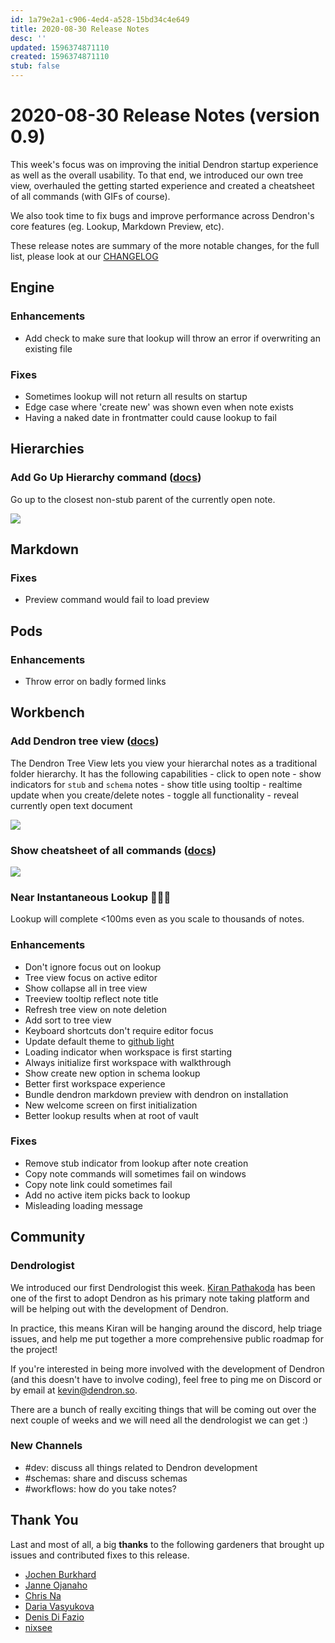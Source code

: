 ```yaml
---
id: 1a79e2a1-c906-4ed4-a528-15bd34c4e649
title: 2020-08-30 Release Notes
desc: ''
updated: 1596374871110
created: 1596374871110
stub: false
---
```


# 2020-08-30 Release Notes (version 0.9)

This week's focus was on improving the initial Dendron startup experience as well as the overall usability. To that end, we introduced our own tree view, overhauled the getting started experience and created a cheatsheet of all commands (with GIFs of course). 

We also took time to fix bugs and improve performance across Dendron's core features (eg. Lookup, Markdown Preview, etc). 

These release notes are summary of the more notable changes, for the full list, please look at our [CHANGELOG](https://github.com/dendronhq/dendron/blob/master/CHANGELOG.md)


## Engine
### Enhancements
- Add check to make sure that lookup will throw an error if overwriting an existing file 

### Fixes
- Sometimes lookup will not return all results on startup 
- Edge case where 'create new' was shown even when note exists 
- Having a naked date in frontmatter could cause lookup to fail 

## Hierarchies
### Add Go Up Hierarchy command ([docs](http://localhost:4000/notes/eea2b078-1acc-4071-a14e-18299fc28f47.html#go-up-hierarchy))

Go up to the closest non-stub parent of the currently open note.

![](https://foundation-prod-assetspublic53c57cce-8cpvgjldwysl.s3-us-west-2.amazonaws.com/assets/images/hierarchy.go-up.gif)


## Markdown
### Fixes
- Preview command would fail to load preview 

## Pods
### Enhancements
- Throw error on badly formed links 

## Workbench
### Add Dendron tree view ([docs](https://www.dendron.so/notes/f7ebd4aa-8ba7-4bc5-bd00-a1efc5315f07.html#dendron-tree-view))

The Dendron Tree View lets you view your hierarchal notes as a traditional folder hierarchy. It has the following capabilities
    - click to open note
    - show indicators for `stub` and `schema` notes
    - show title using tooltip
    - realtime update when you create/delete notes
    - toggle all functionality
    - reveal currently open text document

![](https://foundation-prod-assetspublic53c57cce-8cpvgjldwysl.s3-us-west-2.amazonaws.com/assets/images/workbench.treeview.gif)


### Show cheatsheet of all commands ([docs](https://www.dendron.so/notes/eea2b078-1acc-4071-a14e-18299fc28f47.html#showhelp))

![](https://foundation-prod-assetspublic53c57cce-8cpvgjldwysl.s3-us-west-2.amazonaws.com/assets/images/workbench.help.gif)


### Near Instantaneous Lookup 🚀🚀🚀 

Lookup will complete <100ms even as you scale to thousands of notes. 


### Enhancements
- Don't ignore focus out on lookup 
- Tree view focus on active editor 
- Show collapse all in tree view 
- Treeview tooltip reflect note title 
- Refresh tree view on note deletion 
- Add sort to tree view 
- Keyboard shortcuts don't require editor focus 
- Update default theme to [github light](https://marketplace.visualstudio.com/items?itemname=github.github-vscode-theme) 
- Loading indicator when workspace is first starting 
- Always initialize first workspace with walkthrough 
- Show create new option in schema lookup 
- Better first workspace experience 
- Bundle dendron markdown preview with dendron on installation 
- New welcome screen on first initialization 
- Better lookup results when at root of vault 

### Fixes
- Remove stub indicator from lookup after note creation 
- Copy note commands will sometimes fail on windows 
- Copy note link could sometimes fail 
- Add no active item picks back to lookup 
- Misleading loading message 

## Community

### Dendrologist

We introduced our first Dendrologist this week. [Kiran Pathakoda](https://github.com/kpathakota) has been one of the first to adopt Dendron as his primary note taking platform and will be helping out with the development of Dendron.

In practice, this means Kiran will be hanging around the discord, help triage issues, and help me put together a more comprehensive public roadmap for the project!

If you're interested in being more involved with the development of Dendron (and this doesn't have to involve coding), feel free to ping me on Discord or by email at kevin@dendron.so.

There are a bunch of really exciting things that will be coming out over the next couple of weeks and we will need all the dendrologist we can get :) 

### New Channels

- #dev: discuss all things related to Dendron development
- #schemas: share and discuss schemas
- #workflows: how do you take notes?


## Thank You

Last and most of all, a big **thanks** to the following gardeners that brought up issues and contributed fixes to this release.

- [Jochen Burkhard](https://github.com/herop)
- [Janne Ojanaho](https://github.com/jojanaho)
- [Chris Na](https://github.com/buxel)
- [Daria Vasyukova](https://github.com/gereleth)
- [Denis Di Fazio](https://github.com/denisdifazio)
- [nixsee](https://github.com/nixsee)
